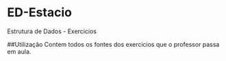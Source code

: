 # ED-Estacio
Estrutura de Dados - Exercicios

##Utilização
  Contem todos os fontes dos exercicios que o professor passa em aula.
